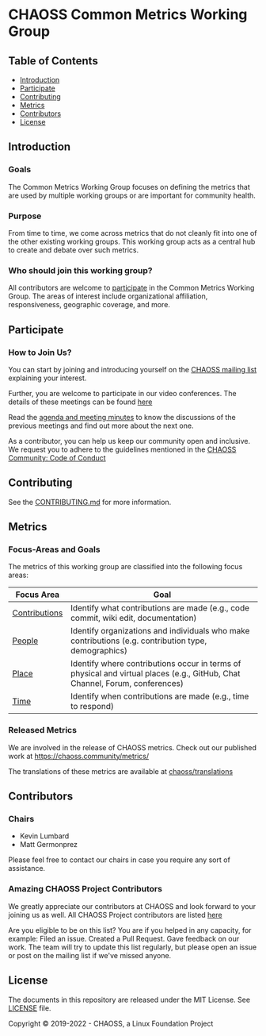 # CHAOSS Common Metrics Working Group

## Table of Contents

- [Introduction](#introduction)
- [Participate](#participate)
- [Contributing](#contributing)
- [Metrics](#metrics)
- [Contributors](#contributors)
- [License](#license)

## Introduction

### Goals 

The Common Metrics Working Group focuses on defining the metrics that are used by multiple working groups or are important for community health.

### Purpose

From time to time, we come across metrics that do not cleanly fit into one of the other existing working groups. This working group acts as a central hub to create and debate over such metrics.    

### Who should join this working group?

All contributors are welcome to [participate](#participate) in the Common Metrics Working Group. The areas of interest include organizational affiliation, responsiveness, geographic coverage, and more.
  
## Participate

### How to Join Us?

You can start by joining and introducing yourself on the [CHAOSS mailing list](https://lists.linuxfoundation.org/mailman/listinfo/chaoss) explaining your interest. 

Further, you are welcome to participate in our video conferences. The details of these meetings can be found [here](https://chaoss.community/participate/#user-content-common-metrics)

Read the [agenda and meeting minutes](https://bit.ly/2ROytFz) to know the discussions of the previous meetings and find out more about the next one. 

As a contributor, you can help us keep our community open and inclusive. We request you to adhere to the guidelines mentioned in the [CHAOSS Community: Code of Conduct](https://github.com/chaoss/governance/blob/master/code-of-conduct.md)

## Contributing

See the [CONTRIBUTING.md](CONTRIBUTING.md) for more information.

## Metrics

### Focus-Areas and Goals

The metrics of this working group are classified into the following focus areas:  

| Focus Area | Goal |
| --- | --- |
| [Contributions](focus-areas/contributions) | Identify what contributions are made (e.g., code commit, wiki edit, documentation) |
| [People](focus-areas/people) | Identify organizations and individuals who make contributions (e.g. contribution type, demographics) |
| [Place](focus-areas/place) | Identify where contributions occur in terms of physical and virtual places (e.g., GitHub, Chat Channel, Forum, conferences) |
| [Time](focus-areas/time) | Identify when contributions are made (e.g., time to respond) |

### Released Metrics

We are involved in the release of CHAOSS metrics. Check out our published work at <https://chaoss.community/metrics/>

The translations of these metrics are available at [chaoss/translations](https://github.com/chaoss/translations)

## Contributors

### Chairs

- Kevin Lumbard
- Matt Germonprez 

 Please feel free to contact our chairs in case you require any sort of assistance.

### Amazing CHAOSS Project Contributors

We greatly appreciate our contributors at CHAOSS and look forward to your joining us as well. All CHAOSS Project contributors are listed [here](https://chaoss.community/metrics/#user-content-chaoss-contributors-include)

Are you eligible to be on this list? You are if you helped in any capacity, for example: Filed an issue. Created a Pull Request. Gave feedback on our work. The team will try to update this list regularly, but please open an issue or post
on the mailing list if we've missed anyone.

## License

The documents in this repository are released under the MIT License. See [LICENSE](LICENSE) file.

Copyright © 2019-2022 - CHAOSS, a Linux Foundation Project
